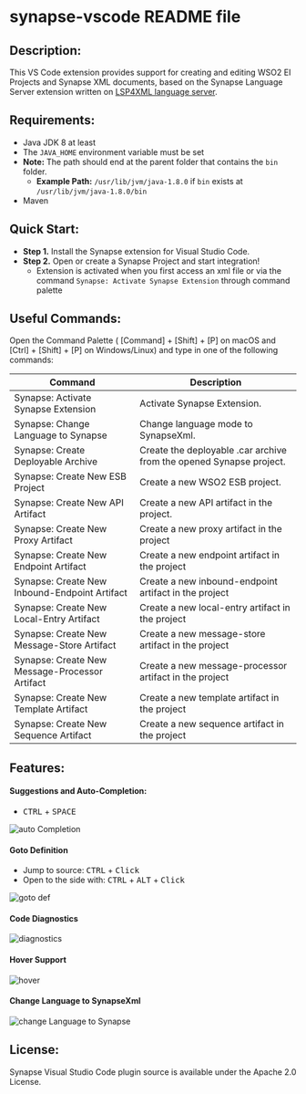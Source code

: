 # synapse-vscode README file

## Description:
This VS Code extension provides support for creating and editing WSO2 EI Projects and Synapse XML documents, based on the Synapse Language Server extension written on [LSP4XML language server](https://github.com/angelozerr/lsp4xml). 

## Requirements:
- Java JDK 8 at least
- The `JAVA_HOME` environment variable must be set
- **Note:** The path should end at the parent folder that contains the `bin `folder.
    - **Example Path:** `/usr/lib/jvm/java-1.8.0` if `bin` exists at `/usr/lib/jvm/java-1.8.0/bin`
- Maven

## Quick Start:
- **Step 1.** Install the Synapse extension for Visual Studio Code.
- **Step 2.** Open or create a Synapse Project and start integration!
    - Extension is activated when you first access an xml file or via the command `Synapse: Activate Synapse Extension` through command palette


## Useful Commands:
Open the Command Palette ( [Command] + [Shift] + [P] on macOS and [Ctrl] + [Shift] + [P] on Windows/Linux) and type in one of the following commands:

| Command  | Description |
| ------------- | ------------- | 
| Synapse: Activate Synapse Extension  |  Activate Synapse Extension.| 
| Synapse: Change Language to Synapse  | Change language mode to SynapseXml. | 
| Synapse: Create Deployable Archive  | Create the deployable .car archive from the opened Synapse project.  | 
| Synapse: Create New ESB Project  | Create a new WSO2 ESB project.  | 
| Synapse: Create New API Artifact  | Create a new API artifact in the project.  | 
| Synapse: Create New Proxy Artifact | Create a new proxy artifact in the project  | 
| Synapse: Create New Endpoint Artifact | Create a new endpoint artifact in the project  | 
| Synapse: Create New Inbound-Endpoint Artifact | Create a new inbound-endpoint artifact in the project  | 
| Synapse: Create New Local-Entry Artifact | Create a new local-entry artifact in the project  | 
| Synapse: Create New Message-Store Artifact | Create a new message-store artifact in the project  | 
| Synapse: Create New Message-Processor Artifact | Create a new message-processor artifact in the project  | 
| Synapse: Create New Template Artifact | Create a new template artifact in the project  | 
| Synapse: Create New Sequence Artifact | Create a new sequence artifact in the project  | 


## Features:

#### Suggestions and Auto-Completion: 
* <kbd>CTRL</kbd> + <kbd>SPACE</kbd>

![auto Completion](https://raw.githubusercontent.com/sajinieKavindya/vscode-synapse/master/vscode-plugin/docs/autoCompletionSnippets.gif)

#### Goto Definition 
* Jump to source: <kbd>CTRL</kbd> + <kbd>Click</kbd>    
* Open to the side with: <kbd>CTRL</kbd> + <kbd>ALT</kbd> + <kbd>Click</kbd>

![goto def](https://raw.githubusercontent.com/sajinieKavindya/vscode-synapse/master/vscode-plugin/docs/gotoDefinition.gif)

#### Code Diagnostics
![diagnostics](https://raw.githubusercontent.com/sajinieKavindya/vscode-synapse/master/vscode-plugin/docs/diagnostic.gif)

#### Hover Support
![hover](https://raw.githubusercontent.com/sajinieKavindya/vscode-synapse/master/vscode-plugin/docs/hover1.gif)

<!-- #### Automatic Node Intentation
![indentation]()

#### Code Formatting
![formatting]() -->

#### Change Language to SynapseXml
![change Language to Synapse](https://raw.githubusercontent.com/sajinieKavindya/vscode-synapse/master/vscode-plugin/docs/changeLang.gif)

## License:

Synapse Visual Studio Code plugin source is available under the Apache 2.0 License.
